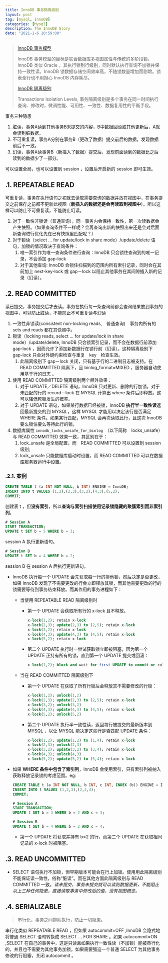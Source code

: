 ```yaml
---
title: InnoDB 事务隔离级别
layout: post
tag: [mysql, InnoDB]
categories: [Mysql]
description: The InnoDB Glory
date: "2021-1-6 10:59:00"
---
```


> [InnoDB 事务模型](https://dev.mysql.com/doc/refman/8.0/en/innodb-transaction-model.html)
>
> InnoDB 事务模型的目标是联合数据库多视图属性与传统的多阶段锁。InnoDB 类似 Oracle ，其执行锁到行级别，同时默认执行查询不加锁并保持一致性读。InnoDB 锁数据存储空间效率高，不随锁数量增加而剧增。锁表全行也不用担心 InnoDB 内存耗尽。<!--more-->
>
> [InnoDB 隔离级别](https://dev.mysql.com/doc/refman/5.7/en/innodb-transaction-isolation-levels.html)
>
> Transactions Isolation Levels, 事务隔离级别是多个事务在同一时间执行查询、修改时，微调性能、可用性、一致性、数据复用性的平衡手段。

事务三种隐患

1. 脏读，事务A读到其他事务B未提交的内容，B中数据回滚或其他更新后，A就会读到脏数据。
2. 不可重复读，事务A分别在事务B（更改了数据）提交前后的数据，发现数据前后不一致。
3. 幻读，事务A读事务B（新插入了数据）提交后，发现前面读到的数据比之后读到的数据少了一部分。

可以设置全局，也可以设置到 session ，设置后开启新的 session 即可生效。

## .1. REPEATABLE READ

可重复读，事务在执行语句之初就去读取需要查询的数据并放在视图中，在事务提交之前保存之前都不更新此视图（**新插入的数据还是会再读取到视图中**）。所以这样可以防止不可重复读，不能防止幻读。

1. 对于一致性非锁读（普通查询），同一事务内会保持一致性，第一次读数据会产生快照。（如果查询条件不一样呢？会再查询出新的快照出来还是会对后面新查询进行优化先在已有快照里匹配呢？）
2. 对于锁读（select ... for update/lock in share mode）/update/delete 语句，加锁的情况取决于查询条件：
   1. 唯一索引作为唯一查询条件进行查询：InnoDB 只会锁住查询到的唯一记录，不会添加 gap-lock
   2. 对于其他查询: InnoDB 会锁住扫描到的范围内所有索引记录，同时会在其前加上 next-key-lock 或 gap－lock 以阻止其他事务在其间隙插入新的记录（幻读）。

## .2. READ COMMITTED

读已提交，事务提交后才去读。事务在执行每一条查询前都会查询结果放到事务的视图中，可以防止脏读，不能防止不可重复读与幻读

1. 一致性非锁读(consistent non-locking reads,　普通查询)　事务内所有的 sets and reads 都在其快照中。
2. 锁读（locking reads, select ... for update/lock in share mode）/update/delete, InnoDB 只会锁索引记录，而不会在数据行前添加 gap-lock ，因而允许了添加新数据行在锁行前（幻读）。这种隔离级别下 gap-lock 只会对外键约束检查与重复　key　检查生效。
   1. 此隔离级别下 gap－lock 关闭，只有基于行的二进制日志被支持。在 READ COMMITTED 隔离下，且 binlog_format=MIXED ，服务器自动使用基于行的日志 。
3. 使用 READ COMMITTED 隔离级别两个额外效果：
   1. 对于 UPDATE／DELETE 语句，InnoDB 只对更新、删除的行加锁。对于未匹配的行的 record－lock 在 MYSQL 计算出 where 条件后即释放。这可以降低死锁发生的概率。
   2. 对于 UPDATE 语句，如果某行数据已经被锁，InnoDB **执行半一致性读**返回最新提交的到 MYSQL，这样 MYSQL 才能用以决定该行是否满足 WHERE 条件。如果某行匹配，MYSQL 会再次读取此行，且这次 InnoDB 要么锁住要么等待此行的锁。
4. 数据库属性 `innodb_locks_unsafe_for_binlog`　（以下简称　locks_unsafe） 与 READ COMMITTED 效果一致，其区别在于：
   1. lock_unsafe 是全局配置，而　READ COMMITTED 可以设置到 session　级别;
   2. lock_unsafe 只能数据库启动时设置，而 READ COMMITTED 可以在数据库服务器运行中设置。

### .2.1. 案例

```sql
CREATE TABLE t (a INT NOT NULL, b INT) ENGINE = InnoDB;
INSERT INTO t VALUES (1,2),(2,3),(3,2),(4,3),(5,2);
COMMIT;
```

创建表 t ，但**没有索引**，所以**查询与索引扫描使用记录锁隐藏的聚簇索引而非索引列**。

```sql
# Session A
START TRANSACTION;
UPDATE t SET b = 5 WHERE b = 3;
```

session A 执行更新语句。

```sql
# Session B
UPDATE t SET b = 4 WHERE b = 2;
```

session B 在 session A 后执行更新语句。

- InnoDB 执行每一个 UPDATE 会先获取每一行的排他锁，然后决定是否更改，如果 InnoDB 发现了不需要更改的行会立即释放其锁，而其他需要更改的行的锁需要等待到事务结束释放。而其作用的事务进程如下：
    - 当使用 REPEATABLE READ 隔离级别时
        - 第一个 UPDATE 会获取所有行的 x-lock 且不释放。

            ```sql
            x-lock(1,2); retain x-lock
            x-lock(2,3); update(2,3) to (2,5); retain x-lock
            x-lock(3,2); retain x-lock
            x-lock(4,3); update(4,3) to (4,5); retain x-lock
            x-lock(5,2); retain x-lock
            ```

        - 第二个 UPDATE 执行时一尝试获取锁立即被阻塞，因为第一个 UPDATE 正持有所有的锁，直到第一个 UPDATE 提交或回滚：

            ```sql
            x-lock(1,2); block and wait for first UPDATE to commit or roll back
            ```

    - 当在 READ COMMITTED 隔离级别下
        - 第一个 UPDATE 在获取了所有行锁后会释放其不需要修改的行锁：

            ```sql
            x-lock(1,2); unlock(1,2)
            x-lock(2,3); update(2,3) to (2,5); retain x-lock
            x-lock(3,2); unlock(3,2)
            x-lock(4,3); update(4,3) to (4,5); retain x-lock
            x-lock(5,2); unlock(5,2)
            ```

        - 第二个 UPDATE 执行半一致性读，返回每行被提交的最新版本到 MYSQL ，以让 MYSQL 能决定这些行是否匹配 UPDATE 条件：

            ```sql
            x-lock(1,2); update(1,2) to (1,4); retain x-lock
            x-lock(2,3); unlock(2,3)
            x-lock(3,2); update(3,2) to (3,4); retain x-lock
            x-lock(4,3); unlock(4,3)
            x-lock(5,2); update(5,2) to (5,4); retain x-lock
            ```

- 如果 **WHERE 条件中包含了索引列**，InnoDB 会使用索引，只有索引列被纳入获取释放记录锁的考虑范围。eg:

    ```sql
    CREATE TABLE t (a INT NOT NULL, b INT, c INT, INDEX (b)) ENGINE = InnoDB;
    INSERT INTO t VALUES (1,2,3),(2,2,4);
    COMMIT;

    # Session A
    START TRANSACTION;
    UPDATE t SET b = 3 WHERE b = 2 AND c = 3;

    # Session B
    UPDATE t SET b = 4 WHERE b = 2 AND c = 4;
    ```

    - 第一个 UPDATE 将获取并持有 b=2 的行，而第二个 UPDATE 在获取相同记录的 x-lock 时被阻塞。

## .3. READ UNCOMMITTED

- SELECT 语句执行不加锁，但早期版本可能会在行上加锁。使用用此隔离级别不能保证读一致性，俗称“脏读”。而在其他方面此隔离级别与 READ COMMITTED 一致。*读未提交，事务未提交就可以读到数据更新，不能阻止以上三种任何隐患，直接读取事务中修改后的值，没有视图概念。*

## .4. SERIALIZABLE

> 串行化，事务之间排队执行，防止一切隐患。

串行化类似 REPEATABLE READ ，但如果 autocommit=OFF ,InnoDB 会隐式地将普通 SELECT 语句转换成 SELECT ... FOR SHARE 。如果 autocommit=ON ,SELECT 在自己的事务中，这是只读且如果执行一致性读（不加锁）能被串行化的，并且也不需要为其他事务加锁。如果需要强迫一个普通 SELECT 为其他事务修改的行阻塞，关闭 autocommit 。
